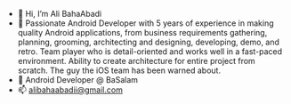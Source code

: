 - 👋 Hi, I’m Ali BahaAbadi
- 👀 Passionate Android Developer with 5 years of experience in making quality Android applications, from business
requirements gathering, planning, grooming, architecting and designing, developing, demo, and retro. Team player who
is detail-oriented and works well in a fast-paced environment. Ability to create architecture for entire project from scratch.
The guy the iOS team has been warned about.
- 🌱 Android Developer @ BaSalam
- 📫 alibahaabadii@gmail.com

<!---
alibahaaa/alibahaaa is a ✨ special ✨ repository because its `README.md` (this file) appears on your GitHub profile.
You can click the Preview link to take a look at your changes.
--->
